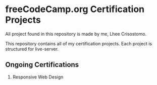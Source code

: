 # freeCodeCamp.org Certification Projects

All project found in this repository is made by me, Lhee Crisostomo.

This repository contains all of my certification projects. Each project is 
structured for live-server.

## Ongoing Certifications
1. Responsive Web Design
